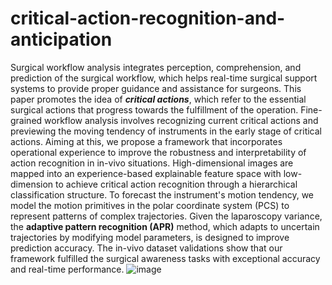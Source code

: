 # critical-action-recognition-and-anticipation
Surgical workflow analysis integrates perception, comprehension, and prediction of the surgical workflow, which helps real-time surgical support systems to provide proper guidance and assistance for surgeons. 
This paper promotes the idea of _**critical actions**_, which refer to the essential surgical actions that progress towards the fulfillment of the operation.
Fine-grained workflow analysis involves recognizing current critical actions and previewing the moving tendency of instruments in the early stage of critical actions. 
Aiming at this, we propose a framework that incorporates operational experience to improve the robustness and interpretability of action recognition in in-vivo situations. 
High-dimensional images are mapped into an experience-based explainable feature space with low-dimension to achieve critical action recognition through a hierarchical classification structure. 
To forecast the instrument's motion tendency, we model the motion primitives in the polar coordinate system (PCS) to represent patterns of complex trajectories. 
Given the laparoscopy variance, the **adaptive pattern recognition (APR)** method, which adapts to uncertain trajectories by modifying model parameters, is designed to improve prediction accuracy. 
The in-vivo dataset validations show that our framework fulfilled the surgical awareness tasks with exceptional accuracy and real-time performance.
![image](https://github.com/einnullnull/critical-action-recognition-and-anticipation/assets/53144048/76545632-115e-4d5c-b710-cc4cb79b429d)
